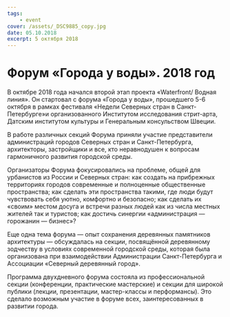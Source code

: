 ```yaml
---
tags:
    - event
cover: /assets/_DSC9885_copy.jpg
date: 05.10.2018
excerpt: 5 октября 2018
---
```


# Форум «Города у воды». 2018 год

В октябре 2018  года начался второй этап проекта «Waterfront/ Водная линия». Он стартовал с форума «Города у воды», прошедшего 5-6 октября в рамках фестиваля «Недели Северных стран в Санкт-Петербурге»и организованного Институтом исследования стрит-арта, Датским институтом культуры и Генеральным консульством Швеции.

В работе различных секций Форума приняли участие представители администраций городов Северных стран и Санкт-Петербурга, архитекторы, застройщики и все, кто неравнодушен к вопросам гармоничного развития городской среды.

Организаторы Форума фокусировались на проблеме, общей для урбанистов из России и Северных стран: как создать на прибрежных территориях городов современные и полноценные общественные пространства; как сделать эти пространства такими, где люди будут чувствовать себя уютно, комфортно и безопасно; как сделать их «своим» местом досуга и встречи разных людей как из числа местных жителей так и туристов; как достичь синергии «администрация — горожанин — бизнес»?

Еще одна тема форума — опыт сохранения деревянных памятников архитектуры — обсуждалась на секции, посвящённой деревянному зодчеству в условиях современной городской среды, которая была организована при взаимодействии Администрации Санкт-Петербурга и Ассоциации «Северный деревянный город».

Программа двухдневного форума состояла из профессиональной секции (конференции, практические мастерские) и секции для широкой публики (лекции, презентации, мастер-классы и перформансы). Это сделало возможным участие в форуме всех, заинтересованных в развитии города.
